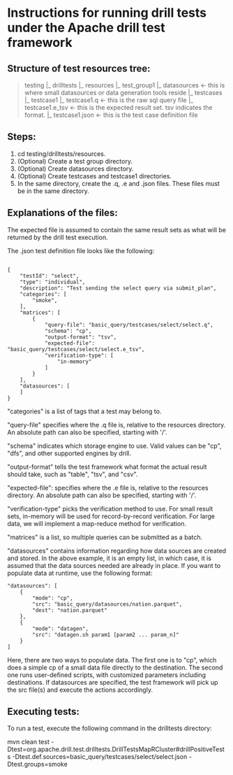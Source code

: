 # Instructions for running drill tests under the Apache drill test framework

## Structure of test resources tree:

>  testing
>    |_ drilltests
>       |_ resources
>          |_ test_group1
>          |_ datasources <- this is where small datasources or data generation tools reside
>          |_ testcases
>             |_ testcase1
>             |_ testcase1.q <- this is the raw sql query file
>             |_ testcase1.e_tsv <- this is the expected result set.  tsv indicates the format.
>             |_ testcase1.json <- this is the test case definition file

## Steps:

1. cd testing/drilltests/resources.
2. (Optional) Create a test group directory.
3. (Optional) Create datasources directory.
4. (Optional) Create testcases and testcase1 directories.
5. In the same directory, create the .q, .e and .json files.  These files must be in the same directory.


## Explanations of the files:

The expected file is assumed to contain the same result sets as what will be returned by the drill test execution.

The .json test definition file looks like the following:

<pre><code>
{
    "testId": "select",
    "type": "individual",
    "description": "Test sending the select query via submit_plan",
    "categories": [
        "smoke",
    ],
    "matrices": [
        {
            "query-file": "basic_query/testcases/select/select.q",
            "schema": "cp",
            "output-format": "tsv",
            "expected-file": "basic_query/testcases/select/select.e_tsv",
            "verification-type": [
                "in-memory"
            ]
        }
    ],
    "datasources": [
    ]
}
</code></pre>

"categories" is a list of tags that a test may belong to.

"query-file" specifies where the .q file is, relative to the resources directory.  An absolute path can also be specified, starting with '/'.

"schema" indicates which storage engine to use.  Valid values can be "cp", "dfs", and other supported engines by drill.

"output-format" tells the test framework what format the actual result should take, such as "table", "tsv", and "csv".

"expected-file": specifies where the .e file is, relative to the resources directory.  An absolute path can also be specified, starting with '/'.

"verification-type" picks the verification method to use.  For small result sets, in-memory will be used for record-by-record verification.  For large data, we will implement a map-reduce method for verification.

"matrices" is a list, so multiple queries can be submitted as a batch.

"datasources" contains information regarding how data sources are created and stored.  In the above example, it is an empty list, in which case, it is assumed that the data sources needed are already in place.  If you want to populate data at runtime, use the following format:

    "datasources": [
        {
            "mode": "cp",
            "src": "basic_query/datasources/nation.parquet",
            "dest": "nation.parquet"
        },
        {
            "mode": "datagen",
            "src": "datagen.sh param1 [param2 ... param_n]"
        }
    ]

Here, there are two ways to populate data.  The first one is to "cp", which does a simple cp of a small data file directly to the destination.  The second one runs user-defined scripts, with customized parameters including destinations.  If datasources are specified, the test framework will pick up the src file(s) and execute the actions accordingly.


## Executing tests:

To run a test, execute the following command in the drilltests directory:

mvn clean test -Dtest=org.apache.drill.test.drilltests.DrillTestsMapRCluster#drillPositiveTests -Dtest.def.sources=basic_query/testcases/select/select.json -Dtest.groups=smoke


